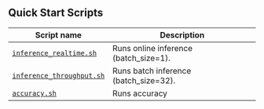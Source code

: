 <!--- 40. Quick Start Scripts -->
## Quick Start Scripts

| Script name | Description |
|-------------|-------------|
| [`inference_realtime.sh`](/quickstart/language_translation/tensorflow/bert/inference/cpu/inference_realtime.sh) | Runs online inference (batch_size=1). |
| [`inference_throughput.sh`](/quickstart/language_translation/tensorflow/bert/inference/cpu/inference_throughput.sh) | Runs batch inference (batch_size=32). |
| [`accuracy.sh`](/quickstart/language_translation/tensorflow/bert/inference/cpu/accuracy.sh) | Runs accuracy |


